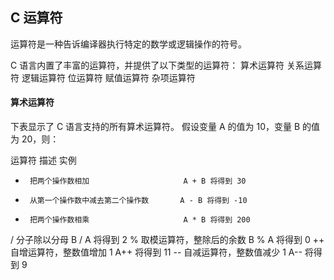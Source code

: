 

## C 运算符
运算符是一种告诉编译器执行特定的数学或逻辑操作的符号。

C 语言内置了丰富的运算符，并提供了以下类型的运算符：
算术运算符
关系运算符
逻辑运算符
位运算符
赋值运算符
杂项运算符


#### 算术运算符
下表显示了 C 语言支持的所有算术运算符。
假设变量 A 的值为 10，变量 B 的值为 20，则：

运算符	描述	                           实例
+	   把两个操作数相加	                    A + B 将得到 30
-	   从第一个操作数中减去第二个操作数	      A - B 将得到 -10
*	   把两个操作数相乘	                    A * B 将得到 200
/	   分子除以分母	                        B / A 将得到 2
%	   取模运算符，整除后的余数	             B % A 将得到 0
++	   自增运算符，整数值增加 1	             A++ 将得到 11
--	   自减运算符，整数值减少 1	             A-- 将得到 9








